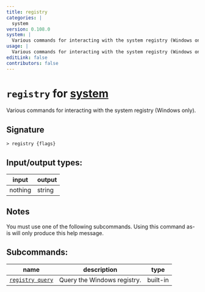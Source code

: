 ```yaml
---
title: registry
categories: |
  system
version: 0.108.0
system: |
  Various commands for interacting with the system registry (Windows only).
usage: |
  Various commands for interacting with the system registry (Windows only).
editLink: false
contributors: false
---
```

<!-- This file is automatically generated. Please edit the command in https://github.com/nushell/nushell instead. -->

# `registry` for [system](/commands/categories/system.md)

<div class='command-title'>Various commands for interacting with the system registry (Windows only).</div>

## Signature

```> registry {flags} ```


## Input/output types:

| input   | output |
| ------- | ------ |
| nothing | string |
## Notes
You must use one of the following subcommands. Using this command as-is will only produce this help message.

## Subcommands:

| name                                                 | description                 | type     |
| ---------------------------------------------------- | --------------------------- | -------- |
| [`registry query`](/commands/docs/registry_query.md) | Query the Windows registry. | built-in |
